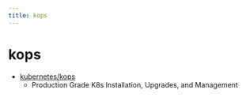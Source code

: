 ```yaml
---
title: kops
---
```


# kops

- [kubernetes/kops](https://github.com/kubernetes/kops)
  - Production Grade K8s Installation, Upgrades, and Management
